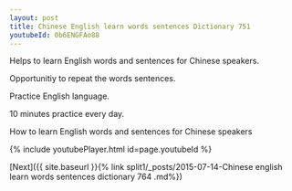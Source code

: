 ```yaml
---
layout: post
title: Chinese English learn words sentences Dictionary 751 
youtubeId: 0b6ENGFAo88
---
```

 
 
Helps to learn English words and sentences for Chinese speakers.

Opportunitiy to repeat the words sentences. 

Practice English language. 
 
10 minutes practice every day. 
 
How to learn English words and sentences for Chinese speakers 
 
{% include youtubePlayer.html id=page.youtubeId %}
 
 
[Next]({{ site.baseurl }}{% link  split1/_posts/2015-07-14-Chinese english learn words sentences dictionary 764 .md%})
 
